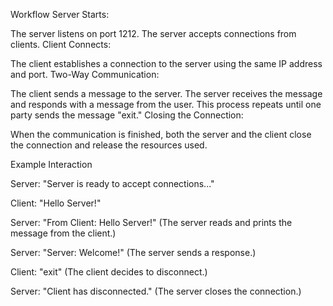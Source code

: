 Workflow
Server Starts:

The server listens on port 1212.
The server accepts connections from clients.
Client Connects:

The client establishes a connection to the server using the same IP address and port.
Two-Way Communication:

The client sends a message to the server.
The server receives the message and responds with a message from the user.
This process repeats until one party sends the message "exit."
Closing the Connection:

When the communication is finished, both the server and the client close the connection and release the resources used.

Example Interaction

Server: "Server is ready to accept connections..."

Client: "Hello Server!"

Server: "From Client: Hello Server!" (The server reads and prints the message from the client.)

Server: "Server: Welcome!" (The server sends a response.)

Client: "exit" (The client decides to disconnect.)


Server: "Client has disconnected." (The server closes the connection.)
